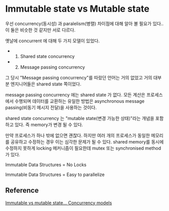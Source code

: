 # Immutable state vs Mutable state

우선 concurrency(동시성) 과 paralelism(병렬) 차이점에 대해 알아 볼 필요가 있다.. 이 둘은 비슷한 것 같지만 서로 다르다.


옛날에 concurrent 에 대해 두 가지 모델이 있었다.
- 1. Shared state concurrency
- 2. Message passing concurrency

그 당시 "Message passing concurrency"를 따랐던 언어는 거의 없었고 
거의 대부분 엔지니어들은 shared state 쪽이었다.


message passing concurrency 에는 shared state 가 없다. 모든 계산은 프로세스에서 수행되며 데이터를 교환하는 유일한 방법은 asynchronous message passing(비동기 메시지 전달)을 사용하는 것이다.


shared state concurrency 는 "mutable state(변경 가능한 상태)"라는 개념을 포함하고 있다. 즉 memory가 변경 될 수 있다. 


만약 프로세스가 하나 밖에 없으면 괜찮다. 하지만 여러 개의 프로세스가 동일한 메모리를 공유하고 수정하는 경우 이는 심각한 문제가 될 수 있다. shared memory를 동시에 수정하지 못하게 locking 메커니즘이 필요한데 mutex 또는 synchronised method 가 있다.


Immutable Data Structures = No Locks

Immutable Data Structures = Easy to parallelize






## Reference
[Immutable vs mutable state… Concurrency models](https://medium.com/@ostvp/immutable-vs-mutable-state-concurrency-models-5895debc14a)